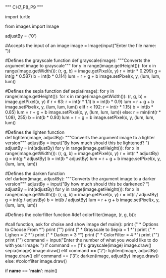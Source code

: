 """
CH7_P8_P9
"""

import turtle

from images import Image

adjustBy = ('0')

#Accepts the input of an image
image = Image(input("Enter the file name: "))

#Defines the grayscale function
def grayscale(image):
    """Converts the argument image to grayscale"""
    for y in range(image.getHeight()):
        for x in range(image.getWidth()):
            (r, g, b) = image.getPixel(x, y)
            r = int(r * 0.299)
            g = int(g * 0.587)
            b = int(b * 0.114)
            lum = r + g + b
            image.setPixel(x, y, (lum, lum, lum))
            
#Defines the sepia function
def sepia(image):
    for y in range(image.getHeight()):
        for x in range(image.getWidth()):
            (r, g, b) = image.getPixel(x, y)
            if r < 63:
                r = int(r * 1.1)
                b = int(b * 0.9)
                lum = r + g + b
                image.setPixel(x, y, (lum, lum, lum))
            elif r < 192:
                r = int(r * 1.15)
                b = int(b * 0.85)
                lum = r + g + b
                image.setPixel(x, y, (lum, lum, lum))
            else:
                r = min(int(r * 1.08), 255)
                b = int(b * 0.93)
                lum = r + g + b
                image.setPixel(x, y, (lum, lum, lum))
                
#Defines the lighten function                
def lighten(image, adjustBy):
    """Converts the argument image to a lighter version"""
    adjustBy = input("By how much should this be lightened? ")
    adjustBy = int(adjustBy) 
    for y in range(image.getHeight()):
        for x in range(image.getWidth()):
            (r, g, b) = image.getPixel(x, y)
            r = int(r * adjustBy)
            g = int(g * adjustBy)
            b = int(b * adjustBy)
            lum = r + g + b
            image.setPixel(x, y, (lum, lum, lum))
            
#Defines the darken function    
def darken(image, adjustBy):
    """Converts the argument image to a darker version"""
    adjustBy = input("By how much should this be darkened? ")
    adjustBy = int(adjustBy) 
    for y in range(image.getHeight()):
        for x in range(image.getWidth()):
            (r, g, b) = image.getPixel(x, y)
            r = int(r / adjustBy)
            g = int(g / adjustBy)
            b = int(b / adjustBy)
            lum = r + g + b
            image.setPixel(x, y, (lum, lum, lum))
            


#Defines the colorfilter function 
#def colorfilter(image, (r, g, b)):



#call function, ask for choise and show image
def main():
    print ("                 *   Options to Choose From   *")
    print ("")
    print ("                 * Grayscale to Sepia = 1     *")
    print ("                 *             Lighen = 2     *")
    print ("                 *             Darken = 3     *")
    print ("                 *        ColorFilter = 4     *")
    print ("")
    print ("")
    command = input("Enter the number of what you would like to do with your image: ")
    if command == ('1'):
        grayscale(image)
        image.draw()
        sepia(image)
        image.draw()
    elif command == ('2'):
        lighten(image, adjustBy)
        image.draw()
    elif command == ('3'):
        darken(image, adjustBy)
        image.draw()
    else:
        #colorfilter
        image.draw()

if __name__ == '__main__':
    main()

